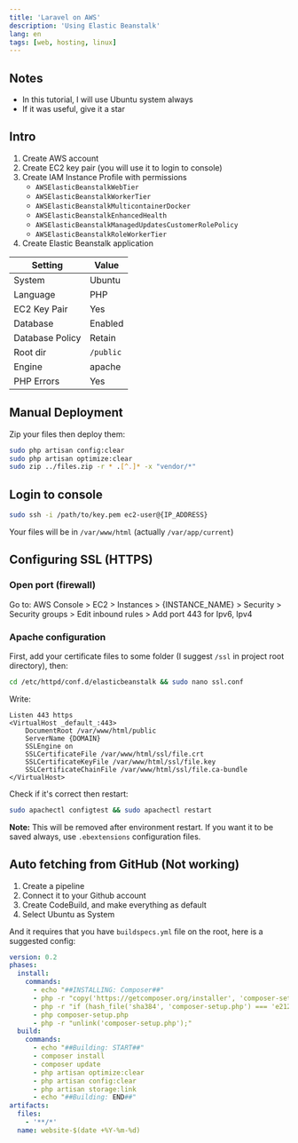 ```yaml
---
title: 'Laravel on AWS'
description: 'Using Elastic Beanstalk'
lang: en
tags: [web, hosting, linux]
---
```

## Notes
- In this tutorial, I will use Ubuntu system always
- If it was useful, give it a star

## Intro
1. Create AWS account
2. Create EC2 key pair (you will use it to login to console)
3. Create IAM Instance Profile with permissions
    - `AWSElasticBeanstalkWebTier`
    - `AWSElasticBeanstalkWorkerTier`
    - `AWSElasticBeanstalkMulticontainerDocker`
    - `AWSElasticBeanstalkEnhancedHealth`
    - `AWSElasticBeanstalkManagedUpdatesCustomerRolePolicy`
    - `AWSElasticBeanstalkRoleWorkerTier`
5. Create Elastic Beanstalk application

| Setting          | Value     |
|------------------|-----------|
| System           | Ubuntu    |
| Language         | PHP       |
| EC2 Key Pair     | Yes       |
| Database         | Enabled   |
| Database Policy  | Retain    |
| Root dir         | `/public` |
| Engine           | apache    |
| PHP Errors       | Yes       |

## Manual Deployment
Zip your files then deploy them:
```bash
sudo php artisan config:clear
sudo php artisan optimize:clear
sudo zip ../files.zip -r * .[^.]* -x "vendor/*"
```

## Login to console
```bash
sudo ssh -i /path/to/key.pem ec2-user@{IP_ADDRESS}
```
Your files will be in `/var/www/html` (actually `/var/app/current`)

## Configuring SSL (HTTPS)
### Open port (firewall)
Go to:
AWS Console > EC2 > Instances > {INSTANCE_NAME} > Security > Security groups > Edit inbound rules > Add port 443 for Ipv6, Ipv4

### Apache configuration
First, add your certificate files to some folder (I suggest `/ssl` in project root directory), then:

```bash
cd /etc/httpd/conf.d/elasticbeanstalk && sudo nano ssl.conf
```
Write:
```
Listen 443 https
<VirtualHost _default_:443>
    DocumentRoot /var/www/html/public
    ServerName {DOMAIN}
    SSLEngine on
    SSLCertificateFile /var/www/html/ssl/file.crt
    SSLCertificateKeyFile /var/www/html/ssl/file.key
    SSLCertificateChainFile /var/www/html/ssl/file.ca-bundle
</VirtualHost>
```
Check if it's correct then restart:
```bash
sudo apachectl configtest && sudo apachectl restart
```

**Note:** This will be removed after environment restart. If you want it to be saved always, use `.ebextensions` configuration files.

## Auto fetching from GitHub (Not working)
1. Create a pipeline
2. Connect it to your Github account
3. Create CodeBuild,  and make everything as default
4. Select Ubuntu as System

And it requires that you have `buildspecs.yml` file on the root, here is a suggested config:
```yml
version: 0.2
phases:
  install:
    commands:
      - echo "##INSTALLING: Composer##"
      - php -r "copy('https://getcomposer.org/installer', 'composer-setup.php');"
      - php -r "if (hash_file('sha384', 'composer-setup.php') === 'e21205b207c3ff031906575712edab6f13eb0b361f2085f1f1237b7126d785e826a450292b6cfd1d64d92e6563bbde02') { echo 'Installer verified'; } else { echo 'Installer corrupt'; unlink('composer-setup.php'); } echo PHP_EOL;"
      - php composer-setup.php
      - php -r "unlink('composer-setup.php');"
  build:
    commands:
      - echo "##Building: START##"
      - composer install
      - composer update
      - php artisan optimize:clear
      - php artisan config:clear
      - php artisan storage:link
      - echo "##Building: END##"
artifacts:
  files:
    - '**/*'
  name: website-$(date +%Y-%m-%d)
```
